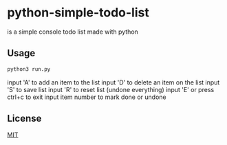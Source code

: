 # python-simple-todo-list

is a simple console todo list made with python


## Usage

```bash
python3 run.py
```
input 'A' to add an item to the list
input 'D' to delete an item on the list
input 'S' to save list
input 'R' to reset list (undone everything)
input 'E' or press ctrl+c to exit
input item number to mark done or undone

## License
[MIT](https://choosealicense.com/licenses/mit/)
